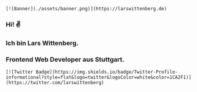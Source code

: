 ```
[![Banner](./assets/banner.png)](https://larswittenberg.de)
```



### Hi! ✌️ 

### Ich bin Lars Wittenberg.

### Frontend Web Developer aus Stuttgart.





```
[![Twitter Badge](https://img.shields.io/badge/Twitter-Profile-informational?style=flat&logo=twitter&logoColor=white&color=1CA2F1)](https://twitter.com/larswittenberg)
```











<!--
**larswittenberg/larswittenberg** is a ✨ _special_ ✨ repository because its `README.md` (this file) appears on your GitHub profile.

Here are some ideas to get you started:

- 🔭 I’m currently working on ...
- 🌱 I’m currently learning ...
- 👯 I’m looking to collaborate on ...
- 🤔 I’m looking for help with ...
- 💬 Ask me about ...
- 📫 How to reach me: ...
- 😄 Pronouns: ...
- ⚡ Fun fact: ...
-->




